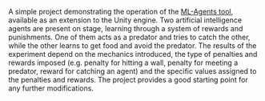 A simple project demonstrating the operation of the [ML-Agents tool](https://github.com/Unity-Technologies/ml-agents), available as an extension to the Unity engine. Two artificial intelligence agents are present on stage, learning through a system of rewards and punishments. One of them acts as a predator and tries to catch the other, while the other learns to get food and avoid the predator. The results of the experiment depend on the mechanics introduced, the type of penalties and rewards imposed (e.g. penalty for hitting a wall, penalty for meeting a predator, reward for catching an agent) and the specific values assigned to the penalties and rewards. The project provides a good starting point for any further modifications.
